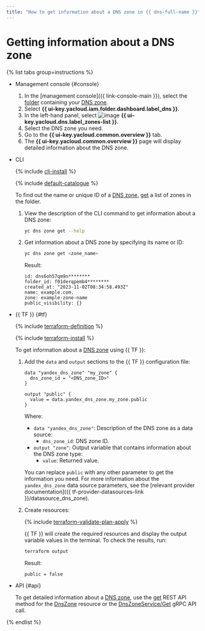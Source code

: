 ```yaml
---
title: "How to get information about a DNS zone in {{ dns-full-name }}"
---
```


# Getting information about a DNS zone

{% list tabs group=instructions %}

- Management console {#console}

  1. In the [management console]({{ link-console-main }}), select the [folder](../../resource-manager/concepts/resources-hierarchy.md#folder) containing your [DNS zone](../concepts/dns-zone.md).
  1. Select **{{ ui-key.yacloud.iam.folder.dashboard.label_dns }}**.
  1. In the left-hand panel, select ![image](../../_assets/console-icons/compass.svg) **{{ ui-key.yacloud.dns.label_zones-list }}**.
  1. Select the DNS zone you need.
  1. Go to the **{{ ui-key.yacloud.common.overview }}** tab.
  1. The **{{ ui-key.yacloud.common.overview }}** page will display detailed information about the DNS zone.

- CLI

  {% include [cli-install](../../_includes/cli-install.md) %}

  {% include [default-catalogue](../../_includes/default-catalogue.md) %}

  To find out the name or unique ID of a [DNS zone](../concepts/dns-zone.md), [get](zone-list.md) a list of zones in the folder.

  1. View the description of the CLI command to get information about a DNS zone:

      ```bash
      yc dns zone get --help
      ```

  1. Get information about a DNS zone by specifying its name or ID:

      ```bash
      yc dns zone get <zone_name>
      ```

      Result:

      ```text
      id: dns6oh57qm9n********
      folder_id: f01derqpemb4********
      created_at: "2023-11-02T08:34:58.493Z"
      name: example.com.
      zone: example-zone-name
      public_visibility: {}
      ```

- {{ TF }} {#tf}

  {% include [terraform-definition](../../_tutorials/_tutorials_includes/terraform-definition.md) %}

  {% include [terraform-install](../../_includes/terraform-install.md) %}

  To get information about a [DNS zone](../concepts/dns-zone.md) using {{ TF }}:
  1. Add the `data` and `output` sections to the {{ TF }} configuration file:

     ```hcl
     data "yandex_dns_zone" "my_zone" {
       dns_zone_id = "<DNS_zone_ID>"
     }

     output "public" {
       value = data.yandex_dns_zone.my_zone.public
     }
     ```

     Where:
     * `data "yandex_dns_zone"`: Description of the DNS zone as a data source:
       * `dns_zone_id`: DNS zone ID.
     * `output "zone"`: Output variable that contains information about the DNS zone type:
       * `value`: Returned value.

     You can replace `public` with any other parameter to get the information you need. For more information about the `yandex_dns_zone` data source parameters, see the [relevant provider documentation]({{ tf-provider-datasources-link }}/datasource_dns_zone).
  1. Create resources:

     {% include [terraform-validate-plan-apply](../../_tutorials/_tutorials_includes/terraform-validate-plan-apply.md) %}

     {{ TF }} will create the required resources and display the output variable values in the terminal. To check the results, run:

     ```bash
     terraform output
     ```

     Result:

     ```text
     public = false
     ```

- API {#api}

  To get detailed information about a [DNS zone](../concepts/dns-zone.md), use the [get](../api-ref/DnsZone/get.md) REST API method for the [DnsZone](../api-ref/DnsZone/index.md) resource or the [DnsZoneService/Get](../api-ref/grpc/dns_zone_service.md#Get) gRPC API call.

{% endlist %}
